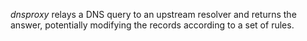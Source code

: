 *dnsproxy* relays a DNS query to an upstream resolver and returns the
answer, potentially modifying the records according to a set of rules.
